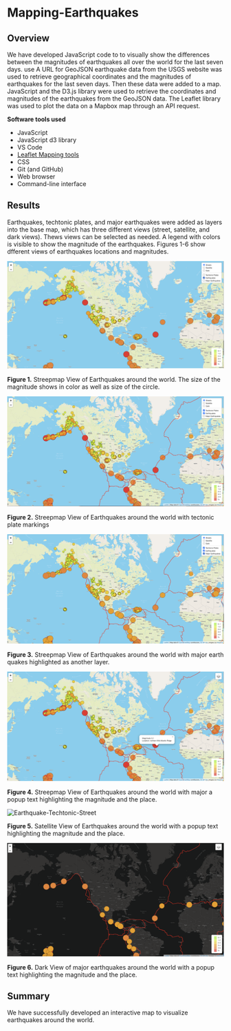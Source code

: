 # Mapping-Earthquakes

## Overview
We have developed JavaScript code to to visually show the differences between the magnitudes of earthquakes all over the world for the last seven days. use A URL for GeoJSON earthquake data from the USGS website was used to retrieve geographical coordinates and the magnitudes of earthquakes for the last seven days. Then these data were added to a map. JavaScript and the D3.js library were used to retrieve the coordinates and magnitudes of the earthquakes from the GeoJSON data. The Leaflet library was used to plot the data on a Mapbox map through an API request.

**Software tools used**

  - JavaScript
  - JavaScript d3 library
  - VS Code
  - [Leaflet Mapping tools]([Earthquake_Challenge/static/images/earthquake-street.png](https://leafletjs.com/reference.html))
  - CSS
  - Git (and GitHub)
  - Web browser
  - Command-line interface

## Results

Earthquakes, techtonic plates, and major earthquakes were added as layers into the base map, which has three different views (street, satellite, and dark views). Thews views can be selected as needed. A legend with colors is visible to show the magnitude of the earthquakes. Figures 1-6 show dfferent views of earthquakes locations and magnitudes. 

![Earthquake-Street](Earthquake_Challenge/static/images/earthquake-street.png)

**Figure 1.** Streepmap View of Earthquakes around the world. The size of the magnitude shows in color as well as size of the circle.


![Earthquake-Techtonic-Street](Earthquake_Challenge/static/images/earthquake-techtonic-street.png)


**Figure 2.** Streepmap View of Earthquakes around the world with tectonic plate markings


![Earthquake-Techtonic-Street](Earthquake_Challenge/static/images/all_maps-street.png)


**Figure 3.** Streepmap View of Earthquakes around the world with major earth quakes highlighted as another layer.


![Earthquake-Techtonic-Street](Earthquake_Challenge/static/images/all_maps-street-popup.png)

**Figure 4.** Streepmap View of Earthquakes around the world with major a popup text highlighting the magnitude and the place.


![Earthquake-Techtonic-Street](Earthquake_Challenge/static/images/all_maps-satellite.png)

**Figure 5.** Satellite View of Earthquakes around the world with a popup text highlighting the magnitude and the place.


![Earthquake-Techtonic-Street](Earthquake_Challenge/static/images/major-earthquakes-darkview.png)

**Figure 6.** Dark View of major earthquakes around the world with a popup text highlighting the magnitude and the place.



## Summary

We have successfully developed an interactive map to visualize earthquakes around the world. 

